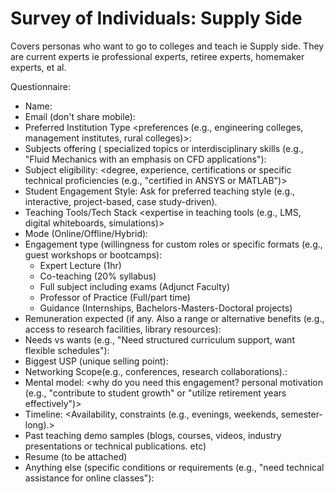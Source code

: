 # Survey of Individuals: Supply Side

Covers personas who want to go to colleges and teach ie Supply side. They are current experts ie professional experts, retiree experts, homemaker experts, et al.

Questionnaire:
- Name:
- Email (don't share mobile):
- Preferred Institution Type <preferences (e.g., engineering colleges, management institutes, rural colleges)>:
- Subjects offering ( specialized topics or interdisciplinary skills (e.g., "Fluid Mechanics with an emphasis on CFD applications"): <TE Mech Eng Fluid Mechanics>
- Subject eligibility: <degree, experience, certifications or specific technical proficiencies (e.g., "certified in ANSYS or MATLAB")>
- Student Engagement Style: Ask for preferred teaching style (e.g., interactive, project-based, case study-driven).
- Teaching Tools/Tech Stack <expertise in teaching tools (e.g., LMS, digital whiteboards, simulations)>
- Mode (Online/Offline/Hybrid):
- Engagement type (willingness for custom roles or specific formats (e.g., guest workshops or bootcamps):
	- Expert Lecture (1hr)
	- Co-teaching (20% syllabus)
	- Full subject including exams (Adjunct Faculty)
	- Professor of Practice (Full/part time)
	- Guidance (Internships, Bachelors-Masters-Doctoral projects)
- Remuneration expected (if any. Also a range or alternative benefits (e.g., access to research facilities, library resources):
- Needs vs wants (e.g., "Need structured curriculum support, want flexible schedules"):
- Biggest USP (unique selling point):
- Networking Scope(e.g., conferences, research collaborations).:
- Mental model: <why do you need this engagement? personal motivation (e.g., "contribute to student growth" or "utilize retirement years effectively")>
- Timeline: <Availability,  constraints (e.g., evenings, weekends, semester-long).>
- Past teaching demo samples (blogs, courses, videos,  industry presentations or technical publications. etc)
- Resume (to  be attached)
- Anything else (specific conditions or requirements (e.g., "need technical assistance for online classes"):

